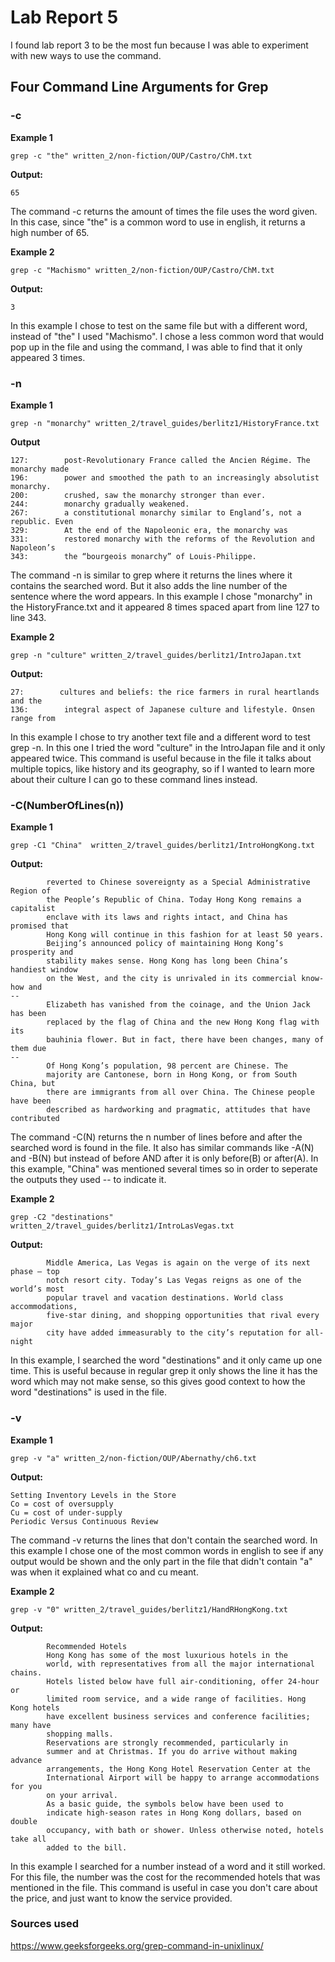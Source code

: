 # Lab Report 5

I found lab report 3 to be the most fun because I was able to experiment with new ways to use the command.

## Four Command Line Arguments for Grep

### -c

**Example 1**

```
grep -c "the" written_2/non-fiction/OUP/Castro/ChM.txt
```

**Output:**

```
65
```

The command -c returns the amount of times the file uses the word given. 
In this case, since "the" is a common word to use in english, it returns a high number of 65.

**Example 2**

```
grep -c "Machismo" written_2/non-fiction/OUP/Castro/ChM.txt
```

**Output:**

```
3
```

In this example I chose to test on the same file but with a different word, instead of "the" I used "Machismo". 
I chose a less common word that would pop up in the file and using the command, I was able to find that it only appeared 3 times.

### -n

**Example 1**

```
grep -n "monarchy" written_2/travel_guides/berlitz1/HistoryFrance.txt 
```

**Output**

```
127:        post-Revolutionary France called the Ancien Régime. The monarchy made
196:        power and smoothed the path to an increasingly absolutist monarchy.
200:        crushed, saw the monarchy stronger than ever.
244:        monarchy gradually weakened.
267:        a constitutional monarchy similar to England’s, not a republic. Even
329:        At the end of the Napoleonic era, the monarchy was
331:        restored monarchy with the reforms of the Revolution and Napoleon’s
343:        the “bourgeois monarchy” of Louis-Philippe.
```
The command -n is similar to grep where it returns the lines where it contains the searched word.
But it also adds the line number of the sentence where the word appears.
In this example I chose "monarchy" in the HistoryFrance.txt and it appeared 8 times spaced apart from 
line 127 to line 343.

**Example 2**

```
grep -n "culture" written_2/travel_guides/berlitz1/IntroJapan.txt
```

**Output:**

```
27:        cultures and beliefs: the rice farmers in rural heartlands and the
136:        integral aspect of Japanese culture and lifestyle. Onsen range from
```

In this example I chose to try another text file and a different word to test grep -n.
In this one I tried the word "culture" in the IntroJapan file and it only appeared twice.
This command is useful because in the file it talks about multiple topics, like history and its geography,
so if I wanted to learn more about their culture I can go to these command lines instead.

### -C(NumberOfLines(n))

**Example 1**

```
grep -C1 "China"  written_2/travel_guides/berlitz1/IntroHongKong.txt
```

**Output:**

```
        reverted to Chinese sovereignty as a Special Administrative Region of
        the People’s Republic of China. Today Hong Kong remains a capitalist
        enclave with its laws and rights intact, and China has promised that
        Hong Kong will continue in this fashion for at least 50 years.
        Beijing’s announced policy of maintaining Hong Kong’s prosperity and
        stability makes sense. Hong Kong has long been China’s handiest window
        on the West, and the city is unrivaled in its commercial know-how and
--
        Elizabeth has vanished from the coinage, and the Union Jack has been
        replaced by the flag of China and the new Hong Kong flag with its
        bauhinia flower. But in fact, there have been changes, many of them due
--
        Of Hong Kong’s population, 98 percent are Chinese. The
        majority are Cantonese, born in Hong Kong, or from South China, but
        there are immigrants from all over China. The Chinese people have been
        described as hardworking and pragmatic, attitudes that have contributed
```
The command -C(N) returns the n number of lines before and after the searched word is found in the file.
It also has similar commands like -A(N) and -B(N) but instead of before AND after it is only before(B) or after(A).
In this example, "China" was mentioned several times so in order to seperate the outputs they used -- to indicate it.


**Example 2**

```
grep -C2 "destinations" written_2/travel_guides/berlitz1/IntroLasVegas.txt
```

**Output:**

```
        Middle America, Las Vegas is again on the verge of its next phase — top
        notch resort city. Today’s Las Vegas reigns as one of the world’s most
        popular travel and vacation destinations. World class accommodations,
        five-star dining, and shopping opportunities that rival every major
        city have added immeasurably to the city’s reputation for all-night
```

In this example, I searched the word "destinations" and it only came up one time.
This is useful because in regular grep it only shows the line it has the word which may not make sense,
so this gives good context to how the word "destinations" is used in the file.

### -v

**Example 1**

```
grep -v "a" written_2/non-fiction/OUP/Abernathy/ch6.txt
```

**Output:**

```
Setting Inventory Levels in the Store
Co = cost of oversupply
Cu = cost of under-supply
Periodic Versus Continuous Review

```

The command -v returns the lines that don't contain the searched word.
In this example I chose one of the most common words in english to see if any output would be
shown and the only part in the file that didn't contain "a" was when it explained what co and cu meant.

**Example 2**

```
grep -v "0" written_2/travel_guides/berlitz1/HandRHongKong.txt
```
**Output:**

```
        Recommended Hotels
        Hong Kong has some of the most luxurious hotels in the
        world, with representatives from all the major international chains.
        Hotels listed below have full air-conditioning, offer 24-hour or
        limited room service, and a wide range of facilities. Hong Kong hotels
        have excellent business services and conference facilities; many have
        shopping malls.
        Reservations are strongly recommended, particularly in
        summer and at Christmas. If you do arrive without making advance
        arrangements, the Hong Kong Hotel Reservation Center at the
        International Airport will be happy to arrange accommodations for you
        on your arrival.
        As a basic guide, the symbols below have been used to
        indicate high-season rates in Hong Kong dollars, based on double
        occupancy, with bath or shower. Unless otherwise noted, hotels take all
        added to the bill.
```

In this example I searched for a number instead of a word and it still worked. 
For this file, the number was the cost for the recommended hotels that was mentioned in the file.
This command is useful in case you don't care about the price, and just want to know the service provided.

### Sources used

https://www.geeksforgeeks.org/grep-command-in-unixlinux/


